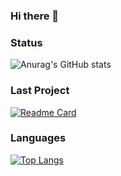 ### Hi there 👋

<!--
**nando-win/nando-win** is a ✨ _special_ ✨ repository because its `README.md` (this file) appears on your GitHub profile.

Here are some ideas to get you started:

- 🔭 I’m currently working on ...
- 🌱 I’m currently learning ...
- 👯 I’m looking to collaborate on ...
- 🤔 I’m looking for help with ...
- 💬 Ask me about ...
- 📫 How to reach me: ...
- 😄 Pronouns: ...
- ⚡ Fun fact: ...
-->

### Status

![Anurag's GitHub stats](https://github-readme-stats.vercel.app/api?username=nando-win&show_icons=true&theme=transparent)

### Last Project

[![Readme Card](https://github-readme-stats.vercel.app/api/pin/?username=nando-win&repo=jornadadev-React)](https://github.com/anuraghazra/github-readme-stats)

### Languages

[![Top Langs](https://github-readme-stats.vercel.app/api/top-langs/?username=nando-win)](https://github.com/anuraghazra/github-readme-stats)
